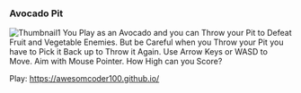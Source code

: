 ### Avocado Pit
![Thumbnail1](https://user-images.githubusercontent.com/83615911/122089950-45efbe80-cdd5-11eb-8b72-4824d0d8f629.png)
You Play as an Avocado and you can Throw your Pit to Defeat Fruit and Vegetable Enemies. But be Careful when you Throw your Pit you have to Pick it Back up to Throw it Again. Use Arrow Keys or WASD to Move. Aim with Mouse Pointer. How High can you Score?

Play: https://awesomcoder100.github.io/

